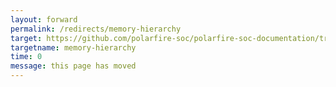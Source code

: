 ```yaml
---
layout: forward
permalink: /redirects/memory-hierarchy
target: https://github.com/polarfire-soc/polarfire-soc-documentation/tree/master/knowledge-base/mpfs-memory-hierarchy.md
targetname: memory-hierarchy
time: 0
message: this page has moved
---
```

